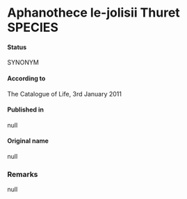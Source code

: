 # Aphanothece le-jolisii Thuret SPECIES

#### Status
SYNONYM

#### According to
The Catalogue of Life, 3rd January 2011

#### Published in
null

#### Original name
null

### Remarks
null